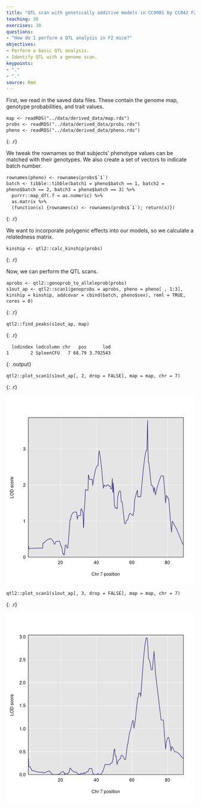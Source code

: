 ```yaml
---
title: "QTL scan with genetically additive models in CC0001 by CC042 F2 mice"
teaching: 30
exercises: 30
questions:
- "How do I perform a QTL analysis in F2 mice?"
objectives:
- Perform a basic QTL analysis.
- Identify QTL with a genome scan.
keypoints:
- "."
- "."
source: Rmd
---
```




First, we read in the saved data files. These contain the genome map, genotype probabilities, and trait values.


~~~
map <- readRDS("../data/derived_data/map.rds")
probs <- readRDS("../data/derived_data/probs.rds")
pheno <- readRDS("../data/derived_data/pheno.rds")
~~~
{: .r}

We tweak the rownames so that subjects' phenotype values can be matched with their genotypes. We also create a set of vectors to indicate batch number.


~~~
rownames(pheno) <- rownames(probs$`1`)
batch <- tibble::tibble(batch1 = pheno$batch == 1, batch2 = pheno$batch == 2, batch3 = pheno$batch == 3) %>%
  purrr::map_df(.f = as.numeric) %>%
  as.matrix %>%
  (function(x) {rownames(x) <- rownames(probs$`1`); return(x)})
~~~
{: .r}

We want to incorporate polygenic effects into our models, so we calculate a relatedness matrix. 


~~~
kinship <- qtl2::calc_kinship(probs)
~~~
{: .r}

Now, we can perform the QTL scans.



~~~
aprobs <- qtl2::genoprob_to_alleleprob(probs)
s1out_ap <- qtl2::scan1(genoprobs = aprobs, pheno = pheno[ , 1:3], kinship = kinship, addcovar = cbind(batch, pheno$sex), reml = TRUE, cores = 0)
~~~
{: .r}



~~~
qtl2::find_peaks(s1out_ap, map)
~~~
{: .r}



~~~
  lodindex lodcolumn chr   pos      lod
1        2 SpleenCFU   7 68.79 3.792543
~~~
{: .output}



~~~
qtl2::plot_scan1(s1out_ap[, 2, drop = FALSE], map = map, chr = 7)
~~~
{: .r}

<img src="../fig/rmd-14-unnamed-chunk-6-1.png" title="plot of chunk unnamed-chunk-6" alt="plot of chunk unnamed-chunk-6" style="display: block; margin: auto;" />


~~~
qtl2::plot_scan1(s1out_ap[, 3, drop = FALSE], map = map, chr = 7)
~~~
{: .r}

<img src="../fig/rmd-14-unnamed-chunk-7-1.png" title="plot of chunk unnamed-chunk-7" alt="plot of chunk unnamed-chunk-7" style="display: block; margin: auto;" />

